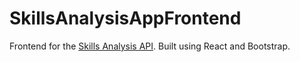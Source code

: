 # SkillsAnalysisAppFrontend
Frontend for the [Skills Analysis API](https://github.com/bottlerocketjonny/SkillsAnalysisApp/). Built using React and Bootstrap.
